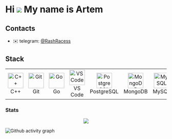 <!DOCTYPE html>
<html>
<head>
  <meta charset="UTF-8">
</head>
<body>
  <h1>Hi <img src="https://user-images.githubusercontent.com/18350557/176309783-0785949b-9127-417c-8b55-ab5a4333674e.gif"> My name is Аrtem</h1>
  
  <h2>Contacts</h2>
  <ul>
    <li>✉️ telegram: <a href="telegram:@RashRacess">@RashRacess</a></li>
  </ul>
  
  <h2>Stack</h2>
  
  <table>
    <tr>
      <td align="center" width="96">
        <a href="https://docs.microsoft.com/en-us/cpp/?view=msvc-170" target="_blank" rel="noreferrer">
          <img src="https://raw.githubusercontent.com/danielcranney/readme-generator/main/public/icons/skills/cplusplus-colored.svg" width="48" height="48" alt="C++">
        </a>
        <br>C++
      </td>
      <td align="center" width="96">
        <a href="https://git-scm.com/" target="_blank" rel="noreferrer">
          <img src="https://raw.githubusercontent.com/danielcranney/readme-generator/main/public/icons/skills/git-colored.svg" width="48" height="48" alt="Git">
        </a>
        <br>Git
      </td>
      <td align="center" width="96">
        <a href="https://go.dev/doc/" target="_blank" rel="noreferrer">
          <img src="https://raw.githubusercontent.com/danielcranney/readme-generator/main/public/icons/skills/go-colored.svg" width="48" height="48" alt="Go">
        </a>
        <br>Go
      </td>
      <td align="center" width="96">
        <a href="https://code.visualstudio.com/" target="_blank" rel="noreferrer">
          <img src="https://raw.githubusercontent.com/danielcranney/readme-generator/main/public/icons/skills/visualstudiocode.svg" width="48" height="48" alt="VS Code">
        </a>
        <br>VS Code
      </td>
      <td align="center" width="96">
        <a href="https://www.postgresql.org/" target="_blank" rel="noreferrer">
          <img src="https://raw.githubusercontent.com/danielcranney/readme-generator/main/public/icons/skills/postgresql-colored.svg" width="48" height="48" alt="PostgreSQL">
        </a>
        <br>PostgreSQL
      </td>
      <td align="center" width="96">
        <a href="https://www.mongodb.com/" target="_blank" rel="noreferrer">
          <img src="https://raw.githubusercontent.com/danielcranney/readme-generator/main/public/icons/skills/mongodb-colored.svg" width="48" height="48" alt="MongoDB">
        </a>
        <br>MongoDB
      </td>
      <td align="center" width="96">
        <a href="https://www.mysql.com/" target="_blank" rel="noreferrer">
          <img src="https://raw.githubusercontent.com/danielcranney/readme-generator/main/public/icons/skills/mysql-colored.svg" width="48" height="48" alt="MySQL">
        </a>
        <br>MySQL
      </td>
      <td align="center" width="96">
        <a href="https://www.linux.org" target="_blank" rel="noreferrer">
          <img src="https://raw.githubusercontent.com/danielcranney/readme-generator/main/public/icons/skills/linux-colored.svg" width="48" height="48" alt="Linux">
        </a>
        <br>Linux
      </td>
      <td align="center" width="96">
        <a href="https://www.docker.com/" target="_blank" rel="noreferrer">
          <img src="https://raw.githubusercontent.com/danielcranney/readme-generator/main/public/icons/skills/docker-colored.svg" width="48" height="48" alt="Docker">
        </a>
        <br>Docker
      </td>
    </tr>
  </table>
  
  <h3>Stats</h3>
  
<p align="center"><a href="http://www.github.com/chas3air"><img src="https://github-readme-streak-stats.herokuapp.com/?user=chas3air&stroke=facc15&background=000000&ring=a855f7&fire=a855f7&currStreakNum=facc15&currStreakLabel=a855f7&sideNums=facc15&sideLabels=facc15&dates=facc15&hide_border=true" /></a></p>
  
<img src="https://github-readme-activity-graph.vercel.app/graph?username=chas3air&&bg_color=000000&title_color=ffffff&point=facc15&line=a855f7&color=ffffff" alt="Github activity graph">

</body>
</html>
